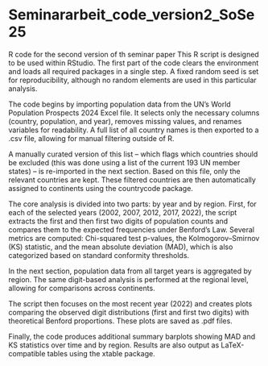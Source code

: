 # Seminararbeit_code_version2_SoSe25
R code for the second version of th seminar paper
This R script is designed to be used within RStudio. The first part of the code clears the environment and loads all required packages in a single step. A fixed random seed is set for reproducibility, although no random elements are used in this particular analysis.

The code begins by importing population data from the UN’s World Population Prospects 2024 Excel file. It selects only the necessary columns (country, population, and year), removes missing values, and renames variables for readability. A full list of all country names is then exported to a .csv file, allowing for manual filtering outside of R.

A manually curated version of this list – which flags which countries should be excluded (this was done using a list of the current 193 UN member states) – is re-imported in the next section. Based on this file, only the relevant countries are kept. These filtered countries are then automatically assigned to continents using the countrycode package.

The core analysis is divided into two parts: by year and by region. First, for each of the selected years (2002, 2007, 2012, 2017, 2022), the script extracts the first and then first two digits of population counts and compares them to the expected frequencies under Benford’s Law. Several metrics are computed: Chi-squared test p-values, the Kolmogorov–Smirnov (KS) statistic, and the mean absolute deviation (MAD), which is also categorized based on standard conformity thresholds.

In the next section, population data from all target years is aggregated by region. The same digit-based analysis is performed at the regional level, allowing for comparisons across continents.

The script then focuses on the most recent year (2022) and creates plots comparing the observed digit distributions (first and first two digits) with theoretical Benford proportions. These plots are saved as .pdf files.

Finally, the code produces additional summary barplots showing MAD and KS statistics over time and by region. Results are also output as LaTeX-compatible tables using the xtable package.
